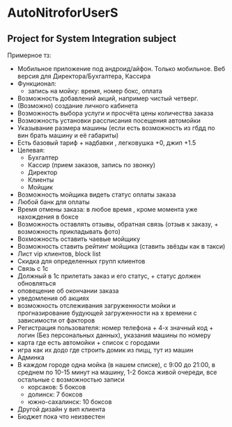 # AutoNitroforUserS
## Project for System Integration subject
Примерное тз: 
* Мобильное приложение под андроид/айфон. Только мобильное. Веб версия для Директора/Бухгалтера, Кассира
* Функционал:
   * запись на мойку: время, номер бокс, оплата
* Возможность добавлений акций, например чистый четверг.
* (Возможно) создание личного кабинета
* Возможность выбора услуги и просчёта цены количества заказа
* Возможность установки рассписания посещения автомойки
* Указывание размера машины (если есть возможность из гбдд по вин брать машину и её габариты)
* Есть базовый тариф + надбавки , легковушка +0, джип +1.5 
* Целевая:
  * Бухгалтер
  * Кассир (прием заказов, запись по звонку)
  * Директор
  * Клиенты
  * Мойщик
* Возможность мойщика видеть статус оплаты заказа
* Любой банк для оплаты
* Время отмены заказа: в любое время , кроме момента уже нахождения в боксе
* Возможность оставлять отзывы, обратная связь (отзыв к заказу, + возможность прикладывать фото)
* Вохможность оставить чаевые мойщику
* Возможность ставить рейтинг мойщика (ставить звёзды как в такси)
* Лист vip клиентов, block list
* Скидка для определенных групп клиентов
* Связь с 1с
* Должный в 1с прилетать заказ и его статус, + статус должен обновляться
* оповещение об окончании заказа
* уведомления об акциях
* возможность отслеживания загруженности мойки и прогназирование будующей загруженности на x времени с зависимости от факторов
* Регистрация пользователя: номер телефона + 4-х значный код + логин (Без персональных данных), указания машины по номеру
* карта где есть автомойки + список с городами
* игра как их додо где строить домик из пицц, тут из машин
* Админка
* В каждом городе одна мойка (в нашем списке), с 9:00 до 21:00, в среднем по 10-15 минут на машину, 1-2 бокса живой очереди, все остальные с возможностью записи
  * корсаков: 5 боксов
  * долинск: 7 боксов
  * южно-сахалинск: 10 боксов
* Другой дизайн у вип клиента
* Бюджет пока что неизвестен
